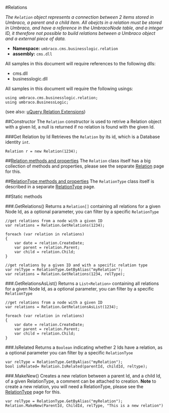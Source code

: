 #Relations

_The `Relation` object represents a connection between 2 items stored in Umbraco, a parent and a child item. All obejcts in a relation must be stored in Umbraco, and have a reference in the UmbracoNode table, and a integer ID, it therefore not possible to build relations between a Umbraco object and a external piece of data._


 * **Namespace:** `umbraco.cms.businesslogic.relation` 
 * **assembly:** `cms.dll`
 

All samples in this document will require references to the following dlls:

* cms.dll
* businesslogic.dll

All samples in this document will require the following usings:
	
	using umbraco.cms.businesslogic.relation;
	using umbraco.BusinessLogic;

(see also: [uQuery Relation Extensions](../../Querying/uQuery/Relations.md))

##Constructor
The `Relation` constructor is used to retrive a Relation object with a given Id, a null is returned if no relation is found with the given Id. 

###Get Relation by Id
Retrieves the  `Relation` by its id, which is a Database identity `int`.  

	Relation r = new Relation(1234); 
	
##[Relation methods and properties](relation.md) 
The `Relation` class itself has a big collection of methods and properties, please see the separate [Relation](relation.md) page for this.

##[RelationType methods and properties](relationtype.md) 
The `RelationType` class itself is described in a  separate [RelationType](relationtype.md) page.

##Static methods

###.GetRelations()
Returns a `Relation[]` containing all relations for a given Node Id, as a optional parameter, you can filter by a specific `RelationType`
	
	//get relations from a node with a given ID
	var relations = Relation.GetRelations(1234);
	
	foreach (var relation in relations)
	{
	    var date = relation.CreateDate;
	    var parent = relation.Parent;
	    var child = relation.Child;
	}
	
	//get relations by a given ID and with a specific relation type
	var relType = RelationType.GetByAlias("myRelation");
	var relations = Relation.GetRelations(1234, relType);     
	
###.GetRelationsAsList()
Returns a `List<Relation>` containing all relations for a given Node Id, as a optional parameter, you can filter by a specific `RelationType`
	
	//get relations from a node with a given ID
	var relations = Relation.GetRelationsAsList(1234);
	
	foreach (var relation in relations)
	{
	    var date = relation.CreateDate;
	    var parent = relation.Parent;
	    var child = relation.Child;
	}
	
###.IsRelated
Returns a `Boolean` indicating whether 2 Ids have a relation, as a optional parameter you can filter by a specific `RelationTyoe`

	var relType = RelationType.GetByAlias("myRelation");
	bool isRelated= Relation.IsRelated(parentId, childId, reltype);

###.MakeNew()
Creates a new relation between a parent Id, and a child Id, of a given RelationType, a comment can be attached to creation. **Note** to create a new relation, you will need a RelationType, please see the  [RelationType](relationtype.md) page for this.

	var relType = RelationType.GetByAlias("myRelation");
	Relation.MakeNew(ParentId, ChildId, relType, "This is a new relation")
	
